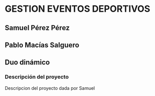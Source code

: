 # GESTION EVENTOS DEPORTIVOS

## Samuel Pérez Pérez
## Pablo Macías Salguero

## Duo dinámico

### **Descripción del proyecto**
Descripcion del proyecto dada por Samuel